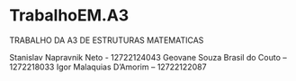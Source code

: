 # TrabalhoEM.A3
TRABALHO DA A3 DE ESTRUTURAS MATEMATICAS

Stanislav Napravnik Neto - 12722124043
Geovane Souza Brasil do Couto – 1272218033
Igor Malaquias D’Amorim – 12722122087
